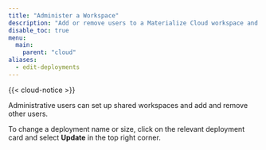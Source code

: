 ```yaml
---
title: "Administer a Workspace"
description: "Add or remove users to a Materialize Cloud workspace and set up workspace security."
disable_toc: true
menu:
  main:
    parent: "cloud"
aliases:
  - edit-deployments
---
```


{{< cloud-notice >}}

Administrative users can set up shared workspaces and add and remove other users.

To change a deployment name or size, click on the relevant deployment card and select **Update** in the top right corner.
